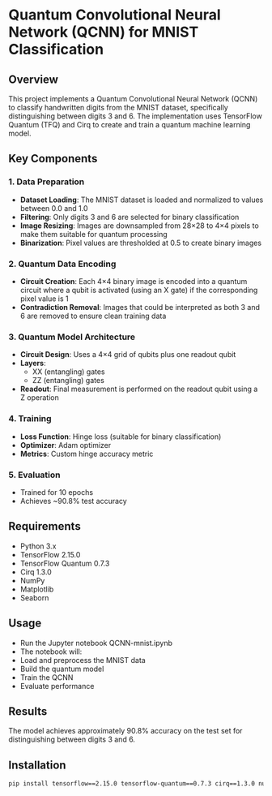 # Quantum Convolutional Neural Network (QCNN) for MNIST Classification

## Overview
This project implements a Quantum Convolutional Neural Network (QCNN) to classify handwritten digits from the MNIST dataset, specifically distinguishing between digits 3 and 6. The implementation uses TensorFlow Quantum (TFQ) and Cirq to create and train a quantum machine learning model.

## Key Components

### 1. Data Preparation
- **Dataset Loading**: The MNIST dataset is loaded and normalized to values between 0.0 and 1.0
- **Filtering**: Only digits 3 and 6 are selected for binary classification
- **Image Resizing**: Images are downsampled from 28×28 to 4×4 pixels to make them suitable for quantum processing
- **Binarization**: Pixel values are thresholded at 0.5 to create binary images

### 2. Quantum Data Encoding
- **Circuit Creation**: Each 4×4 binary image is encoded into a quantum circuit where a qubit is activated (using an X gate) if the corresponding pixel value is 1
- **Contradiction Removal**: Images that could be interpreted as both 3 and 6 are removed to ensure clean training data

### 3. Quantum Model Architecture
- **Circuit Design**: Uses a 4×4 grid of qubits plus one readout qubit
- **Layers**:
  - XX (entangling) gates
  - ZZ (entangling) gates
- **Readout**: Final measurement is performed on the readout qubit using a Z operation

### 4. Training
- **Loss Function**: Hinge loss (suitable for binary classification)
- **Optimizer**: Adam optimizer
- **Metrics**: Custom hinge accuracy metric

### 5. Evaluation
- Trained for 10 epochs
- Achieves ~90.8% test accuracy

## Requirements
- Python 3.x
- TensorFlow 2.15.0
- TensorFlow Quantum 0.7.3
- Cirq 1.3.0
- NumPy
- Matplotlib
- Seaborn

## Usage
- Run the Jupyter notebook QCNN-mnist.ipynb
- The notebook will:
- Load and preprocess the MNIST data
- Build the quantum model
- Train the QCNN
- Evaluate performance

## Results
The model achieves approximately 90.8% accuracy on the test set for distinguishing between digits 3 and 6.

## Installation
```bash
pip install tensorflow==2.15.0 tensorflow-quantum==0.7.3 cirq==1.3.0 numpy matplotlib seaborn

